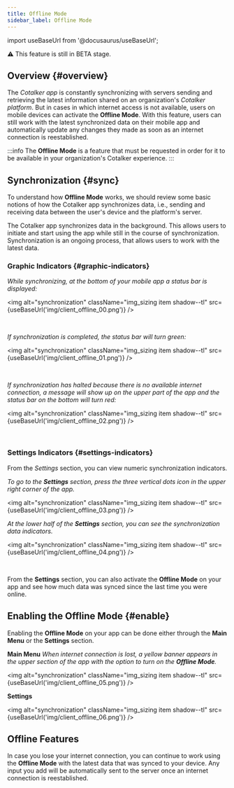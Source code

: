 ```yaml
---
title: Offline Mode
sidebar_label: Offline Mode
---
```


import useBaseUrl from '@docusaurus/useBaseUrl'; 

<span className="hero__subtitle">⚠ This feature is still in BETA stage.</span>

## Overview {#overview}

The _Cotalker app_ is constantly synchronizing with servers sending and retrieving the latest information shared on an organization's _Cotalker platform_. But in cases in which internet access is not available, users on mobile devices can activate the **Offline Mode**. With this feature, users can still work with the latest synchronized data on their mobile app and automatically update any changes they made as soon as an internet connection is reestablished.

:::info
The **Offline Mode** is a feature that must be requested in order for it to be available in your organization's Cotalker experience.
:::

## Synchronization {#sync}

To understand how **Offline Mode** works, we should review some basic notions of how the Cotalker app synchronizes data, i.e., sending and receiving data between the user's device and the platform's server.

The Cotalker app synchronizes data in the background. This allows users to initiate and start using the app while still in the course of synchronization. Synchronization is an ongoing process, that allows users to work with the latest data.

### Graphic Indicators {#graphic-indicators}

<div className="container margin-left--lg">
<div className="row">
<div className="col col--6">

_While synchronizing, at the bottom of your mobile app a status bar is displayed:_

</div>
<div className="col col--6">

<img alt="synchronization" className="img_sizing item shadow--tl" src={useBaseUrl('img/client_offline_00.png')} />

</div>
</div>
<br/>
<div className="row">
<div className="col col--6">

_If synchronization is completed, the status bar will turn green:_

</div>
<div className="col col--6">

<img alt="synchronization" className="img_sizing item shadow--tl" src={useBaseUrl('img/client_offline_01.png')} />

</div>
</div>
<br/>
<div className="row">
<div className="col col--6">

_If synchronization has halted because there is no available internet connection, a message will show up on the upper part of the app and the status bar on the bottom will turn red:_

</div>
<div className="col col--6">

<img alt="synchronization" className="img_sizing item shadow--tl" src={useBaseUrl('img/client_offline_02.png')} />

</div>
</div>
</div>
<br/>

### Settings Indicators {#settings-indicators}
From the _Settings_ section, you can view numeric synchronization indicators.

<div className="container">
<div className="row">
<div className="col col--6">

_To go to the **Settings** section, press the three vertical dots icon in the upper right corner of the app._

<img alt="synchronization" className="img_sizing item shadow--tl" src={useBaseUrl('img/client_offline_03.png')} />
<br/>

</div>
<div className="col col--6">

_At the lower half of the **Settings** section, you can see the synchronization data indicators._

<img alt="synchronization" className="img_sizing item shadow--tl" src={useBaseUrl('img/client_offline_04.png')} />
<br/>

</div>

</div>
</div>
<br/>


From the **Settings** section, you can also activate the **Offline Mode** on your app and see how much data was synced since the last time you were online.

## Enabling the Offline Mode {#enable}

Enabling the **Offline Mode** on your app can be done either through the **Main Menu** or the **Settings** section.

<div className="container">
<div className="row">
<div className="col col--6">

**Main Menu**
_When internet connection is lost, a yellow banner appears in the upper section of the app with the option to turn on the **Offline Mode**._

<img alt="synchronization" className="img_sizing item shadow--tl" src={useBaseUrl('img/client_offline_05.png')} />
<br/>

</div>
<div className="col col--6">

**Settings**

<img alt="synchronization" className="img_sizing item shadow--tl" src={useBaseUrl('img/client_offline_06.png')} />
<br/>

</div>
</div>
</div>

## Offline Features

In case you lose your internet connection, you can continue to work using the **Offline Mode** with the latest data that was synced to your device. Any input you add will be automatically sent to the server once an internet connection is reestablished.
